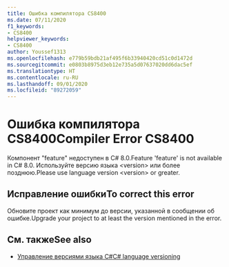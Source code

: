 ```yaml
---
title: Ошибка компилятора CS8400
ms.date: 07/11/2020
f1_keywords:
- CS8400
helpviewer_keywords:
- CS8400
author: Youssef1313
ms.openlocfilehash: e779b59bdb21af495f6b33940420cd51c0d1472d
ms.sourcegitcommit: e0803b8975d3eb12e735a5d07637020dd6dac5ef
ms.translationtype: HT
ms.contentlocale: ru-RU
ms.lasthandoff: 09/01/2020
ms.locfileid: "89272059"
---
```

# <a name="compiler-error-cs8400"></a><span data-ttu-id="fa1cb-102">Ошибка компилятора CS8400</span><span class="sxs-lookup"><span data-stu-id="fa1cb-102">Compiler Error CS8400</span></span>

<span data-ttu-id="fa1cb-103">Компонент "feature" недоступен в C# 8.0.</span><span class="sxs-lookup"><span data-stu-id="fa1cb-103">Feature 'feature' is not available in C# 8.0.</span></span> <span data-ttu-id="fa1cb-104">Используйте версию языка \<version> или более позднюю.</span><span class="sxs-lookup"><span data-stu-id="fa1cb-104">Please use language version \<version> or greater.</span></span>

## <a name="to-correct-this-error"></a><span data-ttu-id="fa1cb-105">Исправление ошибки</span><span class="sxs-lookup"><span data-stu-id="fa1cb-105">To correct this error</span></span>

<span data-ttu-id="fa1cb-106">Обновите проект как минимум до версии, указанной в сообщении об ошибке.</span><span class="sxs-lookup"><span data-stu-id="fa1cb-106">Upgrade your project to at least the version mentioned in the error.</span></span>

## <a name="see-also"></a><span data-ttu-id="fa1cb-107">См. также</span><span class="sxs-lookup"><span data-stu-id="fa1cb-107">See also</span></span>

- [<span data-ttu-id="fa1cb-108">Управление версиями языка C#</span><span class="sxs-lookup"><span data-stu-id="fa1cb-108">C# language versioning</span></span>](../configure-language-version.md)
